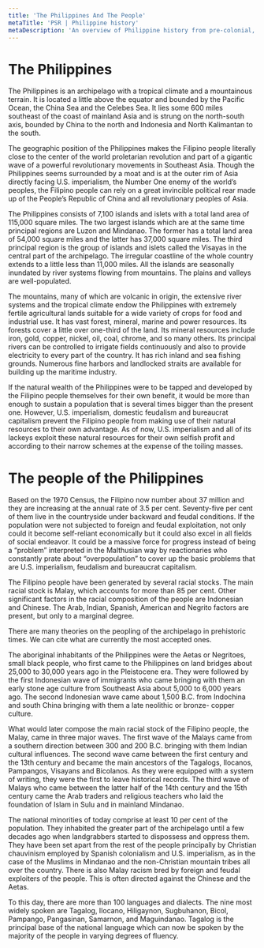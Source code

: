 ```yaml
---
title: 'The Philippines And The People'
metaTitle: 'PSR | Philippine history'
metaDescription: 'An overview of Philippine history from pre-colonial, through Spanish and US colonialism, and now into modern US neo-colonialism.'
---
```


# The Philippines

The Philippines is an archipelago with a tropical climate and a mountainous terrain. It is located a little above the equator and bounded by the Pacific Ocean, the China Sea and the Celebes Sea. It lies some 600 miles southeast of the coast of mainland Asia and is strung on the north-south axis, bounded by China to the north and Indonesia and North Kalimantan to the south.

The geographic position of the Philippines makes the Filipino people literally close to the center of the world proletarian revolution and part of a gigantic wave of a powerful revolutionary movements in Southeast Asia. Though the Philippines seems surrounded by a moat and is at the outer rim of Asia directly facing U.S. imperialism, the Number One enemy of the world’s peoples, the Filipino people can rely on a great invincible political rear made up of the People’s Republic of China and all revolutionary peoples of Asia.

The Philippines consists of 7,100 islands and islets with a total land area of 115,000 square miles. The two largest islands which are at the same time principal regions are Luzon and Mindanao. The former has a total land area of 54,000 square miles and the latter has 37,000 square miles. The third principal region is the group of islands and islets called the Visayas in the central part of the archipelago. The irregular coastline of the whole country extends to a little less than 11,000 miles. All the islands are seasonally inundated by river systems flowing from mountains. The plains and valleys are well-populated.

The mountains, many of which are volcanic in origin, the extensive river systems and the tropical climate endow the Philippines with extremely fertile agricultural lands suitable for a wide variety of crops for food and industrial use. It has vast forest, mineral, marine and power resources. Its forests cover a little over one-third of the land. Its mineral resources include iron, gold, copper, nickel, oil, coal, chrome, and so many others. Its principal rivers can be controlled to irrigate fields continuously and also to provide electricity to every part of the country. It has rich inland and sea fishing grounds. Numerous fine harbors and landlocked straits are available for building up the maritime industry.

If the natural wealth of the Philippines were to be tapped and developed by the Filipino people themselves for their own benefit, it would be more than enough to sustain a population that is several times bigger than the present one. However, U.S. imperialism, domestic feudalism and bureaucrat capitalism prevent the Filipino people from making use of their natural resources to their own advantage. As of now, U.S. imperialism and all of its lackeys exploit these natural resources for their own selfish profit and according to their narrow schemes at the expense of the toiling masses.

# The people of the Philippines

Based on the 1970 Census, the Filipino now number about 37 million and they are increasing at the annual rate of 3.5 per cent. Seventy-five per cent of them live in the countryside under backward and feudal conditions. If the population were not subjected to foreign and feudal exploitation, not only could it become self-reliant economically but it could also excel in all fields of social endeavor. It could be a massive force for progress instead of being a “problem” interpreted in the Malthusian way by reactionaries who constantly prate about “overpopulation” to cover up the basic problems that are U.S. imperialism, feudalism and bureaucrat capitalism.

The Filipino people have been generated by several racial stocks. The main racial stock is Malay, which accounts for more than 85 per cent. Other significant factors in the racial composition of the people are Indonesian and Chinese. The Arab, Indian, Spanish, American and Negrito factors are present, but only to a marginal degree.

There are many theories on the peopling of the archipelago in prehistoric times. We can cite what are currently the most accepted ones.

The aboriginal inhabitants of the Philippines were the Aetas or Negritoes, small black people, who first came to the Philippines on land bridges about 25,000 to 30,000 years ago in the Pleistocene era. They were followed by the first Indonesian wave of immigrants who came bringing with them an early stone age culture from Southeast Asia about 5,000 to 6,000 years ago. The second Indonesian wave came about 1,500 B.C. from Indochina and south China bringing with them a late neolithic or bronze- copper culture.

What would later compose the main racial stock of the Filipino people, the Malay, came in three major waves. The first wave of the Malays came from a southern direction between 300 and 200 B.C. bringing with them Indian cultural influences. The second wave came between the first century and the 13th century and became the main ancestors of the Tagalogs, Ilocanos, Pampangos, Visayans and Bicolanos. As they were equipped with a system of writing, they were the first to leave historical records. The third wave of Malays who came between the latter half of the 14th century and the 15th century came the Arab traders and religious teachers who laid the foundation of Islam in Sulu and in mainland Mindanao.

The national minorities of today comprise at least 10 per cent of the population. They inhabited the greater part of the archipelago until a few decades ago when landgrabbers started to dispossess and oppress them. They have been set apart from the rest of the people principally by Christian chauvinism employed by Spanish colonialism and U.S. imperialism, as in the case of the Muslims in Mindanao and the non-Christian mountain tribes all over the country. There is also Malay racism bred by foreign and feudal exploiters of the people. This is often directed against the Chinese and the Aetas.

To this day, there are more than 100 languages and dialects. The nine most widely spoken are Tagalog, Ilocano, Hiligaynon, Sugbuhanon, Bicol, Pampango, Pangasinan, Samarnon, and Maguindanao. Tagalog is the principal base of the national language which can now be spoken by the majority of the people in varying degrees of fluency.
